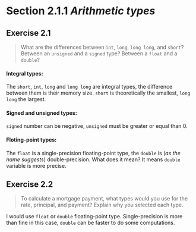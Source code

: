 # Section 2.1.1 _Arithmetic types_

## Exercise 2.1

> What are the differences between `int`, `long`, `long long`, and `short`? Between an `unsigned` and a `signed` type? Between a `float` and a `double`?

#### Integral types:
The `short`, `int`, `long` and `long long` are integral types, the difference between them is their memory size. `short` is theoretically the smallest, `long long` the largest.

#### Signed and unsigned types:
`signed` number can be negative, `unsigned` must be greater or equal than 0.

#### Floting-point types:
The `float` is a single-precision floating-point type, the `double` is (_as the name suggests_) double-precision. What does it mean? It means `double` variable is more precise.



## Exercise 2.2

> To calculate a mortgage payment, what types would you use for the rate, principal, and payment? Explain why you selected each type.

I would use `float` or `double` floating-point type. Single-precision is more than fine in this case, `double` can be faster to do some computations.

